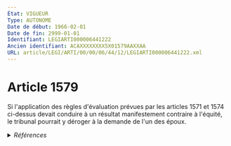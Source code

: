 ```yaml
---
État: VIGUEUR
Type: AUTONOME
Date de début: 1966-02-01
Date de fin: 2999-01-01
Identifiant: LEGIARTI000006441222
Ancien identifiant: ACAXXXXXXXX5X01579AAXXAA
URL: article/LEGI/ARTI/00/00/06/44/12/LEGIARTI000006441222.xml
---
```


<h1>Article 1579</h1>

Si l'application des règles d'évaluation prévues par les articles 1571 et 1574
ci-dessus devait conduire à un résultat manifestement contraire à l'équité, le
tribunal pourrait y déroger à la demande de l'un des époux.


<details>
  <summary><em>Références</em></summary>

  <h2>Articles faisant référence à l'article</h2>
  
  <ul>
    <li>
      <a href="https://legal.tricoteuses.fr//redirection/LEGIARTI000006441075?vers=git&vers=legifrance">Code civil - article 1571 AUTONOME MODIFIE, en vigueur du 1966-02-01 au 1986-07-01</a> CITATION cible
    </li>
    <li>
      <a href="https://legal.tricoteuses.fr//redirection/LEGIARTI000006441076?vers=git&vers=legifrance">Code civil - article 1571 AUTONOME VIGUEUR, en vigueur depuis le 1986-07-01</a> CITATION cible
    </li>
    <li>
      <a href="https://legal.tricoteuses.fr//redirection/LEGIARTI000006441114?vers=git&vers=legifrance">Code civil - article 1574 AUTONOME VIGUEUR, en vigueur depuis le 1986-07-01</a> CITATION cible
    </li>
    <li>
      <a href="https://legal.tricoteuses.fr//redirection/LEGIARTI000006441113?vers=git&vers=legifrance">Code civil - article 1574 AUTONOME MODIFIE, en vigueur du 1966-02-01 au 1986-07-01</a> CITATION cible
    </li>
  </ul>
  
  <h2>Textes faisant référence à l'article</h2>
  
  <ul>
    <li>
      <a href="https://legal.tricoteuses.fr//redirection/JORFTEXT000000503950?vers=git&vers=legifrance">Loi n°65-570 du 13 juillet 1965 PORTANT REFORME DES REGIMES MATRIMONIAUX</a> CODIFICATION cible
    </li>
  </ul>
  
  <h2>Références faites par l'article</h2>
  
  <ul>
    <li>
      1965-07-13 CODIFICATION source <a href="https://legal.tricoteuses.fr//redirection/JORFTEXT000000503950?vers=git&vers=legifrance">Loi n°65-570 du 13 juillet 1965 PORTANT REFORME DES REGIMES MATRIMONIAUX</a>
    </li>
    <li>
      2999-01-01 CITATION source <a href="https://legal.tricoteuses.fr//redirection/LEGIARTI000006441075?vers=git&vers=legifrance">Code civil - article 1571 AUTONOME MODIFIE, en vigueur du 1966-02-01 au 1986-07-01</a>
    </li>
    <li>
      2999-01-01 CITATION source <a href="https://legal.tricoteuses.fr//redirection/LEGIARTI000006441113?vers=git&vers=legifrance">Code civil - article 1574 AUTONOME MODIFIE, en vigueur du 1966-02-01 au 1986-07-01</a>
    </li>
  </ul>
</details>

